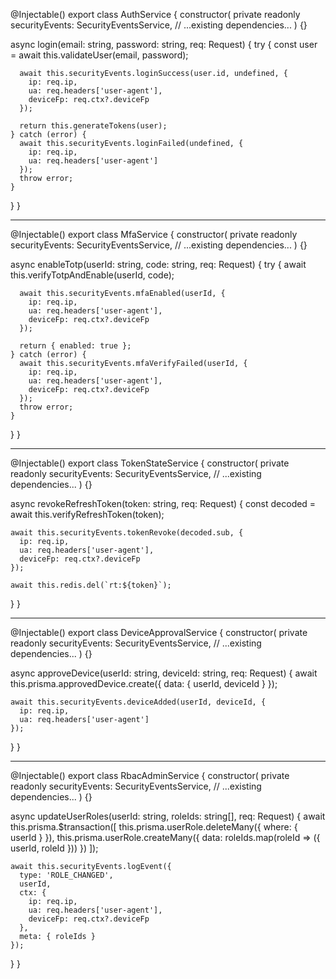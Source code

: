 @Injectable()
export class AuthService {
  constructor(
    private readonly securityEvents: SecurityEventsService,
    // ...existing dependencies...
  ) {}

  async login(email: string, password: string, req: Request) {
    try {
      const user = await this.validateUser(email, password);
      
      await this.securityEvents.loginSuccess(user.id, undefined, {
        ip: req.ip,
        ua: req.headers['user-agent'],
        deviceFp: req.ctx?.deviceFp
      });

      return this.generateTokens(user);
    } catch (error) {
      await this.securityEvents.loginFailed(undefined, {
        ip: req.ip,
        ua: req.headers['user-agent']
      });
      throw error;
    }
  }
}

-----

@Injectable()
export class MfaService {
  constructor(
    private readonly securityEvents: SecurityEventsService,
    // ...existing dependencies...
  ) {}

  async enableTotp(userId: string, code: string, req: Request) {
    try {
      await this.verifyTotpAndEnable(userId, code);
      
      await this.securityEvents.mfaEnabled(userId, {
        ip: req.ip,
        ua: req.headers['user-agent'],
        deviceFp: req.ctx?.deviceFp
      });

      return { enabled: true };
    } catch (error) {
      await this.securityEvents.mfaVerifyFailed(userId, {
        ip: req.ip,
        ua: req.headers['user-agent'],
        deviceFp: req.ctx?.deviceFp
      });
      throw error;
    }
  }
}

-----

@Injectable()
export class TokenStateService {
  constructor(
    private readonly securityEvents: SecurityEventsService,
    // ...existing dependencies...
  ) {}

  async revokeRefreshToken(token: string, req: Request) {
    const decoded = await this.verifyRefreshToken(token);
    
    await this.securityEvents.tokenRevoke(decoded.sub, {
      ip: req.ip,
      ua: req.headers['user-agent'],
      deviceFp: req.ctx?.deviceFp
    });

    await this.redis.del(`rt:${token}`);
  }
}

----

@Injectable()
export class DeviceApprovalService {
  constructor(
    private readonly securityEvents: SecurityEventsService,
    // ...existing dependencies...
  ) {}

  async approveDevice(userId: string, deviceId: string, req: Request) {
    await this.prisma.approvedDevice.create({
      data: { userId, deviceId }
    });

    await this.securityEvents.deviceAdded(userId, deviceId, {
      ip: req.ip,
      ua: req.headers['user-agent']
    });
  }
}

-----

@Injectable()
export class RbacAdminService {
  constructor(
    private readonly securityEvents: SecurityEventsService,
    // ...existing dependencies...
  ) {}

  async updateUserRoles(userId: string, roleIds: string[], req: Request) {
    await this.prisma.$transaction([
      this.prisma.userRole.deleteMany({ where: { userId } }),
      this.prisma.userRole.createMany({
        data: roleIds.map(roleId => ({ userId, roleId }))
      })
    ]);

    await this.securityEvents.logEvent({
      type: 'ROLE_CHANGED',
      userId,
      ctx: {
        ip: req.ip,
        ua: req.headers['user-agent'],
        deviceFp: req.ctx?.deviceFp
      },
      meta: { roleIds }
    });
  }
}
